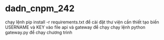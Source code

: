 # dadn_cnpm_242
chạy lệnh pip install -r requirements.txt để cài đặt thư viện cần thiết
tạo biến USERNAME và KEY vào file api và gateway để chạy
chạy lệnh python gateway.py để chạy chương trình


